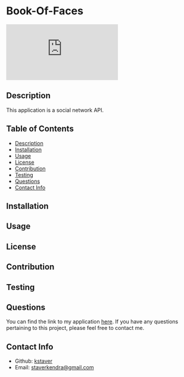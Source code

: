 # Book-Of-Faces

  ![License](https://www.apache.org/licenses/LICENSE-2.0.txt)

  ## Description
  This application is a social network API.

  ## Table of Contents
  - [Description](#description)
  - [Installation](#installation)
  - [Usage](#usage)
  - [License](#license)
  - [Contribution](#contribution)
  - [Testing](#test)
  - [Questions](#questions)
  - [Contact Info](#contact-info)

  ## Installation


  ## Usage


  ## License


  ## Contribution


  ## Testing


  ## Questions
  You can find the link to my application [here](https://github.com/kstaver/Book-Of-Faces). If you have any questions pertaining to this project, please feel free to contact me.

  ## Contact Info
  - Github: [kstaver](https://github.com/kstaver)
  - Email: staverkendra@gmail.com
